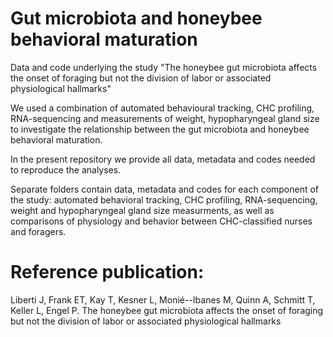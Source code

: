 # Gut microbiota and honeybee behavioral maturation
Data and code underlying the study "The honeybee gut microbiota affects the onset of foraging but not the division of labor or associated physiological hallmarks"

We used a combination of automated behavioural tracking, CHC profiling, RNA-sequencing and measurements of weight, hypopharyngeal gland size to investigate the relationship between the gut microbiota and honeybee behavioral maturation. <br />

In the present repository we provide all data, metadata and codes needed to reproduce the analyses. 

Separate folders contain data, metadata and codes for each component of the study: automated behavioral tracking, CHC profiling, RNA-sequencing, weight and hypopharyngeal gland size measurments, as well as comparisons of physiology and behavior between CHC-classified nurses and foragers.

# Reference publication:
Liberti J, Frank ET, Kay T, Kesner L, Monié--Ibanes M, Quinn A, Schmitt T, Keller L, Engel P. The honeybee gut microbiota affects the onset of foraging but not the division of labor
or associated physiological hallmarks
